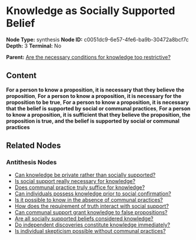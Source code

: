 # Knowledge as Socially Supported Belief

**Node Type:** synthesis
**Node ID:** c0051dc9-6e57-4fe6-ba9b-30472a8bcf7c
**Depth:** 3
**Terminal:** No

**Parent:** [Are the necessary conditions for knowledge too restrictive?](are-the-necessary-conditions-for-knowledge-too-restrictive-antithesis-41104b7a-4d48-4fea-b678-b70637c649e8.md)

## Content

**For a person to know a proposition, it is necessary that they believe the proposition**, **For a person to know a proposition, it is necessary for the proposition to be true**, **For a person to know a proposition, it is necessary that the belief is supported by social or communal practices**, **For a person to know a proposition, it is sufficient that they believe the proposition, the proposition is true, and the belief is supported by social or communal practices**

## Related Nodes

### Antithesis Nodes

- [Can knowledge be private rather than socially supported?](can-knowledge-be-private-rather-than-socially-supported-antithesis-eb2087b0-587c-40e6-8059-2253afd70725.md)
- [Is social support really necessary for knowledge?](is-social-support-really-necessary-for-knowledge-antithesis-7064b3cc-f2c3-4024-bc06-15d29ab52bbf.md)
- [Does communal practice truly suffice for knowledge?](does-communal-practice-truly-suffice-for-knowledge-antithesis-f057d207-d5ed-4eab-9a1a-936148919c19.md)
- [Can individuals possess knowledge prior to social confirmation?](can-individuals-possess-knowledge-prior-to-social-confirmation-antithesis-bed4863f-d993-4d77-ab7d-abca07e366cd.md)
- [Is it possible to know in the absence of communal practices?](is-it-possible-to-know-in-the-absence-of-communal-practices-antithesis-b54514ff-67a5-4951-981c-e4cccc87f9f6.md)
- [How does the requirement of truth interact with social support?](how-does-the-requirement-of-truth-interact-with-social-support-antithesis-c112fa1a-14b3-4d24-939d-8fcadd986d83.md)
- [Can communal support grant knowledge to false propositions?](can-communal-support-grant-knowledge-to-false-propositions-antithesis-9d02b983-d87b-47ef-bf8e-c22e7356799d.md)
- [Are all socially supported beliefs considered knowledge?](are-all-socially-supported-beliefs-considered-knowledge-antithesis-621a0f24-8931-4861-9ea3-2a385993a6a6.md)
- [Do independent discoveries constitute knowledge immediately?](do-independent-discoveries-constitute-knowledge-immediately-antithesis-414b5870-19e3-4ba4-bb2c-29ddbd48ae0b.md)
- [Is individual skepticism possible without communal practices?](is-individual-skepticism-possible-without-communal-practices-antithesis-ba8758a2-39b2-4c63-b739-fe50f31829ef.md)
